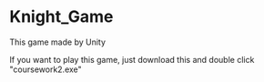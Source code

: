 # Knight_Game
This game made by Unity



If you want to play this game, just download this and double click   "coursework2.exe"
